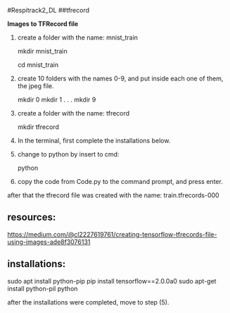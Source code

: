 #Respitrack2_DL
##tfrecord

 **Images to TFRecord file**

 1. create a folder with the name: mnist_train 

    mkdir mnist_train
  
    cd mnist_train

 2) create 10 folders with the names 0-9, and put inside each one of them, the jpeg file.
     
     mkdir 0
     mkdir 1
     .
     .
     .
     mkdir 9
 
 3) create a folder with the name: tfrecord
 
     mkdir tfrecord
    
 4) In the terminal, first complete the installations below. 
 
 5) change to python by insert to cmd: 

     python

 6) copy the code from Code.py to the command prompt, and press enter.

 after that the tfrecord file was created with the name: train.tfrecords-000

 
## resources:
 https://medium.com/@cl2227619761/creating-tensorflow-tfrecords-file-using-images-ade8f3076131

## installations:
  sudo apt install python-pip
  pip install tensorflow==2.0.0a0
   sudo apt-get install python-pil
   python

after the installations were completed, move to step (5).


